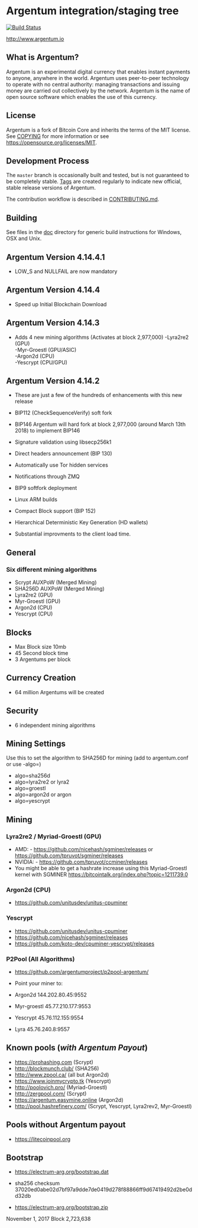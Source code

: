 Argentum integration/staging tree
=====================================

[![Build Status](https://travis-ci.org/argentumproject/argentum.svg?branch=master)](https://travis-ci.org/argentumproject/argentum)

http://www.argentum.io

What is Argentum?
----------------

Argentum is an experimental digital currency that enables instant payments to
anyone, anywhere in the world. Argentum uses peer-to-peer technology to operate
with no central authority: managing transactions and issuing money are carried
out collectively by the network. Argentum is the name of open source
software which enables the use of this currency.

License
-------

Argentum is a fork of Bitcoin Core and inherits the terms of the MIT license. See 
[COPYING](COPYING) for more information or see https://opensource.org/licenses/MIT.

Development Process
-------------------

The `master` branch is occasionally built and tested, but is not guaranteed to be
completely stable. [Tags](https://github.com/argentumproject/argentum/tags) are created
regularly to indicate new official, stable release versions of Argentum.

The contribution workflow is described in [CONTRIBUTING.md](CONTRIBUTING.md).

Building
--------
See files in the [doc](doc) directory for generic build instructions for Windows,
OSX and Unix.

## Argentum Version 4.14.4.1
- LOW_S and NULLFAIL are now mandatory

## Argentum Version 4.14.4
- Speed up Initial Blockchain Download

## Argentum Version 4.14.3
- Adds 4 new mining algorithms (Activates at block 2,977,000)
	-Lyra2re2 (GPU)  
	-Myr-Groestl (GPU/ASIC)  
	-Argon2d (CPU)  
	-Yescrypt (CPU/GPU)  

## Argentum Version 4.14.2
- These are just a few of the hundreds of enhancements with this new release

- BIP112 (CheckSequenceVerify) soft fork
- BIP146 Argentum will hard fork at block 2,977,000 (around March 13th 2018) to implement BIP146
- Signature validation using libsecp256k1
- Direct headers announcement (BIP 130)
- Automatically use Tor hidden services
- Notifications through ZMQ
- BIP9 softfork deployment
- Linux ARM builds
- Compact Block support (BIP 152)
- Hierarchical Deterministic Key Generation (HD wallets)
- Substantial improvments to the client load time. 

## General
### Six different mining algorithms
- Scrypt AUXPoW (Merged Mining)
- SHA256D AUXPoW (Merged Mining)
- Lyra2re2 (GPU)
- Myr-Groestl (GPU)
- Argon2d (CPU)
- Yescrypt (CPU)

## Blocks
- Max Block size 10mb
- 45 Second block time
- 3 Argentums per block

## Currency Creation
- 64 million Argentums will be created

## Security
- 6 independent mining algorithms

## Mining Settings
Use this to set the algorithm to SHA256D for mining (add to argentum.conf or use -algo=)  

- algo=sha256d 
- algo=lyra2re2 or lyra2 
- algo=groestl 
- algo=argon2d or argon 
- algo=yescrypt 

## Mining 
### Lyra2re2 / Myriad-Groestl (GPU)
- AMD: - https://github.com/nicehash/sgminer/releases or https://github.com/tpruvot/sgminer/releases
- NVIDIA: - https://github.com/tpruvot/ccminer/releases
- You might be able to get a hashrate increase using this Myriad-Groestl kernel with SGMINER https://bitcointalk.org/index.php?topic=1211739.0

### Argon2d (CPU)
- https://github.com/unitusdev/unitus-cpuminer

### Yescrypt
- https://github.com/unitusdev/unitus-cpuminer
- https://github.com/nicehash/sgminer/releases
- https://github.com/koto-dev/cpuminer-yescrypt/releases

### P2Pool (All Algorithms)
- https://github.com/argentumproject/p2pool-argentum/

- Point your miner to:
- Argon2d 144.202.80.45:9552
- Myr-groestl 45.77.210.177:9553 
- Yescrypt 45.76.112.155:9554
- Lyra 45.76.240.8:9557

## Known pools (*with Argentum Payout*)
- https://prohashing.com (Scrypt)
- http://blockmunch.club/ (SHA256)
- http://www.zpool.ca/ (all but Argon2d)
- https://www.joinmycrypto.tk (Yescrypt)
- http://poolovich.pro/ (Myriad-Groestl)
- http://zergpool.com/ (Scrypt)
- https://argentum.easymine.online (Argon2d)
- http://pool.hashrefinery.com/ (Scrypt, Yescrypt, Lyra2rev2, Myr-Groestl)

## Pools without Argentum payout
- https://litecoinpool.org

## Bootstrap
- https://electrum-arg.org/bootstrap.dat  
- sha256 checksum 37020ed0abe02d7bf97a9dde7de0419d278f88866ff9d67419492d2be0dd32db

- https://electrum-arg.org/bootstrap.zip  

November 1, 2017
Block 2,723,638